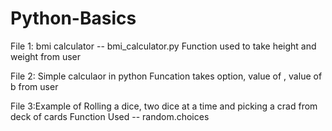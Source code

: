 # Python-Basics

File 1: bmi calculator -- bmi_calculator.py
Function used to take height and weight from user 

File 2: Simple calculaor in python 
Funcation takes option, value of , value of b from user

File 3:Example of Rolling a dice, two dice at a time and picking a crad from deck of cards
Function Used -- random.choices
